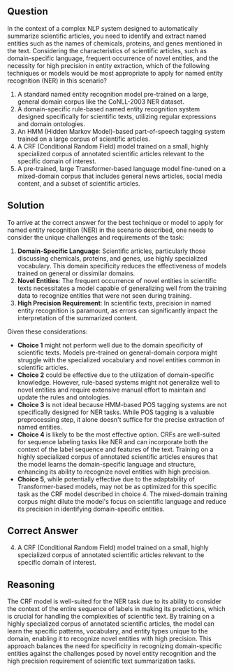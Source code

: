 ## Question

In the context of a complex NLP system designed to automatically summarize scientific articles, you need to identify and extract named entities such as the names of chemicals, proteins, and genes mentioned in the text. Considering the characteristics of scientific articles, such as domain-specific language, frequent occurrence of novel entities, and the necessity for high precision in entity extraction, which of the following techniques or models would be most appropriate to apply for named entity recognition (NER) in this scenario?

1. A standard named entity recognition model pre-trained on a large, general domain corpus like the CoNLL-2003 NER dataset.
2. A domain-specific rule-based named entity recognition system designed specifically for scientific texts, utilizing regular expressions and domain ontologies.
3. An HMM (Hidden Markov Model)-based part-of-speech tagging system trained on a large corpus of scientific articles.
4. A CRF (Conditional Random Field) model trained on a small, highly specialized corpus of annotated scientific articles relevant to the specific domain of interest.
5. A pre-trained, large Transformer-based language model fine-tuned on a mixed-domain corpus that includes general news articles, social media content, and a subset of scientific articles.

## Solution

To arrive at the correct answer for the best technique or model to apply for named entity recognition (NER) in the scenario described, one needs to consider the unique challenges and requirements of the task:

1. **Domain-Specific Language**: Scientific articles, particularly those discussing chemicals, proteins, and genes, use highly specialized vocabulary. This domain specificity reduces the effectiveness of models trained on general or dissimilar domains.
2. **Novel Entities**: The frequent occurrence of novel entities in scientific texts necessitates a model capable of generalizing well from the training data to recognize entities that were not seen during training.
3. **High Precision Requirement**: In scientific texts, precision in named entity recognition is paramount, as errors can significantly impact the interpretation of the summarized content.

Given these considerations:

- **Choice 1** might not perform well due to the domain specificity of scientific texts. Models pre-trained on general-domain corpora might struggle with the specialized vocabulary and novel entities common in scientific articles.
- **Choice 2** could be effective due to the utilization of domain-specific knowledge. However, rule-based systems might not generalize well to novel entities and require extensive manual effort to maintain and update the rules and ontologies.
- **Choice 3** is not ideal because HMM-based POS tagging systems are not specifically designed for NER tasks. While POS tagging is a valuable preprocessing step, it alone doesn't suffice for the precise extraction of named entities.
- **Choice 4** is likely to be the most effective option. CRFs are well-suited for sequence labeling tasks like NER and can incorporate both the context of the label sequence and features of the text. Training on a highly specialized corpus of annotated scientific articles ensures that the model learns the domain-specific language and structure, enhancing its ability to recognize novel entities with high precision.
- **Choice 5**, while potentially effective due to the adaptability of Transformer-based models, may not be as optimized for this specific task as the CRF model described in choice 4. The mixed-domain training corpus might dilute the model's focus on scientific language and reduce its precision in identifying domain-specific entities.

## Correct Answer

4. A CRF (Conditional Random Field) model trained on a small, highly specialized corpus of annotated scientific articles relevant to the specific domain of interest.

## Reasoning

The CRF model is well-suited for the NER task due to its ability to consider the context of the entire sequence of labels in making its predictions, which is crucial for handling the complexities of scientific text. By training on a highly specialized corpus of annotated scientific articles, the model can learn the specific patterns, vocabulary, and entity types unique to the domain, enabling it to recognize novel entities with high precision. This approach balances the need for specificity in recognizing domain-specific entities against the challenges posed by novel entity recognition and the high precision requirement of scientific text summarization tasks.